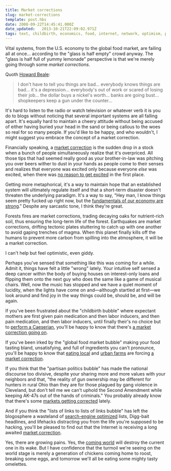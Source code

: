 ```yaml
---
title: Market corrections
slug: market-corrections
template: post.hbs
date: 2008-09-22T14:45:41.000Z
date_updated:   2013-10-21T22:09:02.971Z
tags: text, childbirth, economics, food, internet, network, optimism, politics, seo
---
```


Vital systems, from the U.S. economy to the global food market, are failing all at once... according to the "glass is half empty" crowd anyway. The "glass is half full of yummy lemonade" perspective is that we're merely going through some <em>market corrections</em>.
<!--more-->

Quoth <a href="http://www.imdb.com/character/ch0013121/" title="Howard Beale on IMDB">Howard Beale</a>:
<blockquote>I don't have to tell you things are bad... everybody knows things are bad... it's a depression... everybody's out of work or scared of losing their job... the dollar buys a nickel's worth... banks are going bust... shopkeepers keep a gun under the counter...</blockquote>

It's hard to listen to the radio or watch television or whatever verb it is you do to blogs without noticing that several important systems are all falling apart. It's equally hard to maintain a cheery attitude without being accused of either having buried your head in the sand or being callous to the woes so real for so many people. If you'd like to be happy, and who wouldn't, I might suggest you embrace the concept of a market correction.

Financially speaking, a <a href="http://en.wikipedia.org/wiki/Market_trends" title="Market trends on Wikipedia">market correction</a> is the sudden drop in a stock when a bunch of people simultaneously realize that it's overpriced. All those tips that had seemed really good as your brother-in-law was pitching you over beers wither to dust in your hands as people come to their senses and realizes that everyone was excited only because everyone <em>else</em> was excited, when there was <a href="http://www.johnkerry.com/" title="JohnKerry2004!">no reason to get excited</a> in the first place.

Getting more metaphorical, it's a way to maintain hope that an established system will ultimately regulate itself and that a short-term disaster doesn't threaten the underlying paradigm. It's a way to say, "Hey man, I know things seem pretty fucked up right now, but the <a href="http://voices.washingtonpost.com/the-trail/2008/09/15/mccain_fundamentals_of_economy.html" title="McCain quoted in the Washington Post">fundamentals of our economy are strong</a>." Despite any sarcastic tone, I think they're great.

Forests fires are market corrections, trading decaying oaks for nutrient-rich soil, thus ensuring the long-term life of the forest. Earthquakes are market corrections, drifting tectonic plates stuttering to catch up with one another to avoid gaping trenches of magma. When this planet finally kills off the humans to prevent more carbon from spilling into the atmosphere, it will be a market correction.

I can't help but feel optimistic, even giddy.

Perhaps you've sensed that something like this was coming for a while. Admit it, things have felt a little "wrong" lately. Your intuitive self sensed a deep cancer within the body of buying houses on interest-only loans and flipping them onto the next guy who does the same like a game of musical chairs. Well, now the music has stopped and we have a quiet moment of lucidity, when the lights have come on and&mdash;although startled at first&mdash;we look around and find joy in the way things could be, should be, and will be again.

If you've been frustrated about the "childbirth bubble" where expectant mothers are first given pain medication and then labor inducers, and then pain medication, and then labor inducers, until finally their's no choice but to <a href="http://www.ledger-enquirer.com/news/story/446722.html" title="'Local, national rate of Caesareans rising' on the Ledger-Enquirer">perform a Caeserian</a>, you'll be happy to know that there's <a href="http://www.thebusinessofbeingborn.com/" title="The Business of Being Born">a market correction going on</a>.

If you've been irked by the "global food market bubble" making your food tasting bland, unsatisfying, and full of ingredients you can't pronounce, you'll be happy to know that <a href="http://www.eatlocalsf.org/" title="Eat Local SF">eating local</a> and  <a href="http://www.alemanyfarm.org/" title="Alemany Farm">urban farms</a> are forcing <a href="http://dinersjournal.blogs.nytimes.com/2008/08/31/a-taste-of-the-future/?hp" title="Slow Food on NYTimes.com">a market correction</a>.

If you think that the "partisan politics bubble" has made the national discourse too divisive, despite your sharing more and more values with your neighbors and that, "the reality of gun ownership may be different for hunters in rural Ohio than they are for those plagued by gang violence in Cleveland, but don't tell me we can't uphold the Second Amendment while keeping AK-47s out of the hands of criminals." You probably already know that there's some <a href="http://www.nytimes.com/2008/08/28/us/politics/28text-obama.html?_r=1&pagewanted=print" title="Obama's Acceptance Speech on NYTimes.com">markets getting corrected</a> lately.

And if you think the "lists of links to lists of links bubble" has left the blogosphere a wasteland of <a href="http://www.seobook.com/" title="SEOBook.com">search-engine optimized</a> lists, Digg-bait headlines, and lifehacks distracting you from the life you're supposed to be hacking, you'll be pleased to find out that the Internet is receiving a long awaited <a href="http://www.kungfugrippe.com/post/48588149/better" title="'Better' on KungFuGrippe.com">market correction</a>.

Yes, there are growing pains. Yes, the <a href="http://abcnews.go.com/International/Story?id=5301284" title="The 2012 Apocalypse on ABCNews">coming world</a> will destroy the current one in its wake. But I have confidence that the turmoil we're seeing on the world stage is merely a generation of chickens coming home to roost, breaking some eggs, and tomorrow we'll all be eating some mighty tasty omelettes.
